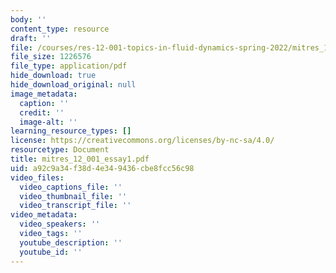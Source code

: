 ```yaml
---
body: ''
content_type: resource
draft: ''
file: /courses/res-12-001-topics-in-fluid-dynamics-spring-2022/mitres_12_001_essay12.pdf
file_size: 1226576
file_type: application/pdf
hide_download: true
hide_download_original: null
image_metadata:
  caption: ''
  credit: ''
  image-alt: ''
learning_resource_types: []
license: https://creativecommons.org/licenses/by-nc-sa/4.0/
resourcetype: Document
title: mitres_12_001_essay1.pdf
uid: a92c9a34-f38d-4e34-9436-cbe8fcc56c98
video_files:
  video_captions_file: ''
  video_thumbnail_file: ''
  video_transcript_file: ''
video_metadata:
  video_speakers: ''
  video_tags: ''
  youtube_description: ''
  youtube_id: ''
---
```


